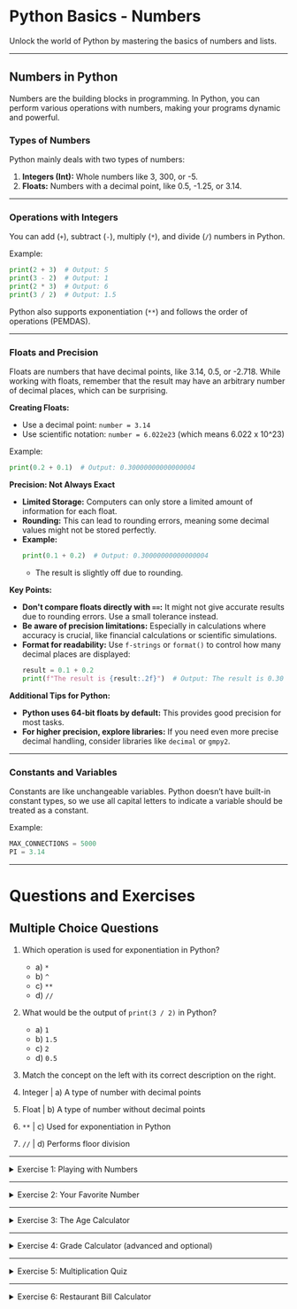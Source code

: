 # Python Basics - Numbers

Unlock the world of Python by mastering the basics of numbers and lists.

---

## Numbers in Python

Numbers are the building blocks in programming. In Python, you can perform various operations with numbers, making your programs dynamic and powerful.

### Types of Numbers

Python mainly deals with two types of numbers:

1. **Integers (Int):** Whole numbers like 3, 300, or -5.
2. **Floats:** Numbers with a decimal point, like 0.5, -1.25, or 3.14.

---

### Operations with Integers

You can add (`+`), subtract (`-`), multiply (`*`), and divide (`/`) numbers in Python.

Example:
```python
print(2 + 3)  # Output: 5
print(3 - 2)  # Output: 1
print(2 * 3)  # Output: 6
print(3 / 2)  # Output: 1.5
```

Python also supports exponentiation (`**`) and follows the order of operations (PEMDAS).

---

### Floats and Precision

Floats are numbers that have decimal points, like 3.14, 0.5, or -2.718. 
While working with floats, remember that the result may have an arbitrary number of decimal places, which can be surprising.

**Creating Floats:**
  - Use a decimal point: `number = 3.14`
  - Use scientific notation: `number = 6.022e23` (which means 6.022 x 10^23)

Example:
```python
print(0.2 + 0.1)  # Output: 0.30000000000000004
```

**Precision: Not Always Exact**

- **Limited Storage:** Computers can only store a limited amount of information for each float.
- **Rounding:** This can lead to rounding errors, meaning some decimal values might not be stored perfectly.
- **Example:**
  ```python
  print(0.1 + 0.2)  # Output: 0.30000000000000004
  ```
  - The result is slightly off due to rounding.

**Key Points:**

- **Don't compare floats directly with `==`:** It might not give accurate results due to rounding errors. Use a small tolerance instead.
- **Be aware of precision limitations:** Especially in calculations where accuracy is crucial, like financial calculations or scientific simulations.
- **Format for readability:** Use `f-strings` or `format()` to control how many decimal places are displayed:
  ```python
  result = 0.1 + 0.2
  print(f"The result is {result:.2f}")  # Output: The result is 0.30
  ```

**Additional Tips for Python:**

- **Python uses 64-bit floats by default:** This provides good precision for most tasks.
- **For higher precision, explore libraries:** If you need even more precise decimal handling, consider libraries like `decimal` or `gmpy2`.

---

### Constants and Variables

Constants are like unchangeable variables. Python doesn’t have built-in constant types, so we use all capital letters to indicate a variable should be treated as a constant.

Example:
```python
MAX_CONNECTIONS = 5000
PI = 3.14
```

---

# Questions and Exercises

## Multiple Choice Questions

1. Which operation is used for exponentiation in Python?
   - a) `*`
   - b) `^`
   - c) `**`
   - d) `//`
   
2. What would be the output of `print(3 / 2)` in Python?
   - a) `1`
   - b) `1.5`
   - c) `2`
   - d) `0.5`

3. Match the concept on the left with its correct description on the right.

1. Integer | a) A type of number with decimal points
2. Float   | b) A type of number without decimal points
3. `**`    | c) Used for exponentiation in Python
4. `//`    | d) Performs floor division

---

<details>
  
<summary>Exercise 1: Playing with Numbers</summary>

Create four different operations (addition, subtraction, multiplication, division) that result in a number given by the user. Display the results using `print()`.

Example for number 8:
```python
print(5 + 3)
print(10 - 2)
print(4 * 2)
print(16 / 2)
```

</details>

---

<details>

<summary>Exercise 2: Your Favorite Number</summary>

Store your favorite number in a variable and use it to create a message that reveals your favorite number. Display the message.

Example:
```python
favorite_number = 7
message = f"My favorite number is {favorite_number}."
print(message)
```

</details>

---

<details>

<summary>Exercise 3: The Age Calculator</summary>

Create a program that calculates a person's age in years, months, and days.

1. Ask the user to enter their birth year, month, and day.
2. Calculate and print their age in years, months, and days based on the current date.

_Hint: You may want to explore Python's `datetime` module for dealing with dates._


</details>

---

<details>
  
<summary>Exercise 4: Grade Calculator (advanced and optional) </summary>

Simulate a grading system that calculates the final grade based on multiple scores.

1. Ask the user to input scores for assignments, quizzes, and the final exam.
2. Each category should have its own weight (e.g., assignments 40%, quizzes 20%, final exam 40%).
3. Calculate and display the final weighted grade.

_Hint: Ensure the weights add up to 100%._


</details>

---

<details>

<summary>Exercise 5: Multiplication Quiz</summary>

Develop a quiz program that tests the user's multiplication skills.

1. The program should randomly generate two numbers to multiply.
2. Ask the user to input the answer.
3. Check the answer and give feedback (correct or incorrect).
4. Repeat the process for a set number of times and then display the final score.

_Hint: Use the `random` module to generate numbers._

</details>

---

<details>
  
<summary>Exercise 6: Restaurant Bill Calculator</summary>

Create a program that calculates the total bill at a restaurant, including tax and tip.

1. Ask the user to input the cost of their meal.
2. Add a specific percentage for tax and another percentage for the tip.
3. Display the meal cost, tax amount, tip amount, and total bill.

_Hint: Ensure that percentages are converted correctly for calculations._

</details>

